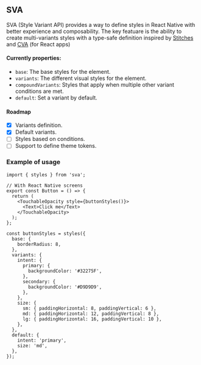 ## SVA

SVA (Style Variant API) provides a way to define styles in React Native with better experience and composability. The key featuare is the ability to create multi-variants styles with a type-safe definition inspired by [Stitches](https://stitches.dev/docs/variants) and [CVA](https://cva.style/docs/getting-started/variants) (for React apps)

#### Currently properties:

- `base`: The base styles for the element.
- `variants`: The different visual styles for the element.
- `compoundVariants`: Styles that apply when multiple other variant conditions are met.
- `default`: Set a variant by default.

#### Roadmap

- [x] Variants definition.
- [x] Default variants.
- [ ] Styles based on conditions.
- [ ] Support to define theme tokens.

### Example of usage

```tsx
import { styles } from 'sva';

// With React Native screens
export const Button = () => {
  return (
    <TouchableOpacity style={buttonStyles()}>
      <Text>Click me</Text>
    </TouchableOpacity>
  );
};

const buttonStyles = styles({
  base: {
    borderRadius: 8,
  },
  variants: {
    intent: {
      primary: {
        backgroundColor: '#32275F',
      },
      secondary: {
        backgroundColor: '#D9D9D9',
      },
    },
    size: {
      sm: { paddingHorizontal: 8, paddingVertical: 6 },
      md: { paddingHorizontal: 12, paddingVertical: 8 },
      lg: { paddingHorizontal: 16, paddingVertical: 10 },
    },
  },
  default: {
    intent: 'primary',
    size: 'md',
  },
});
```
